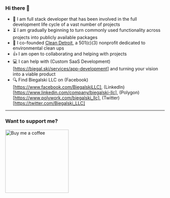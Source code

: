 ### Hi there 👋

- 🔭 I am full stack developer that has been involved in the full development life cycle of a vast number of projects
- ⏳ I am gradually beginning to turn commonly used functionality across projects into publicly available packages
- 🌱 I co-founded [Clean Detroit](https://www.cleandetroit.org), a 501(c)(3) nonprofit dedicated to environmental clean ups
- 👍 I am open to collaborating and helping with projects
- 💻 I can help with (Custom SaaS Development)[https://biegal.ski/services/app-development] and turning your vision into a viable product
- 🔍 Find Biegalski LLC on (Facebook)[https://www.facebook.com/BiegalskiLLC], (LinkedIn)[https://www.linkedin.com/company/biegalski-llc], (Polygon)[https://www.polywork.com/biegalski_llc], (Twitter)[https://twitter.com/Biegalski_LLC]

----
     
### Want to support me?

<a href="https://www.buymeacoffee.com/biegalskillc?new=1"><img src="https://cdn.buymeacoffee.com/buttons/default-orange.png" width="200" alt="Buy me a coffee"></a>

